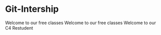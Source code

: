 # Git-Intership

Welcome to our free classes
Welcome to our free classes
Welcome to our C4 Restudent 